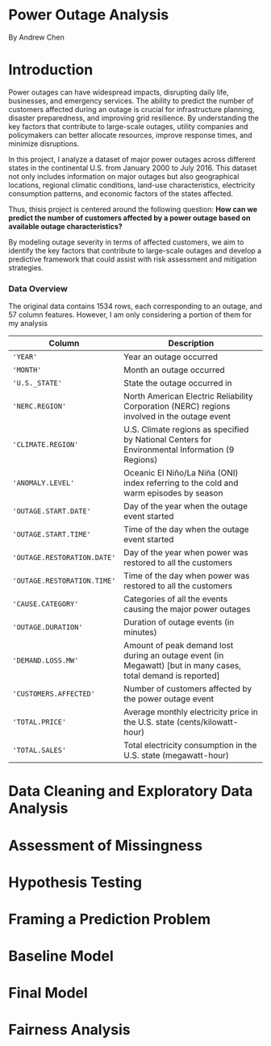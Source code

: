 # Power Outage Analysis
By Andrew Chen

# Introduction

Power outages can have widespread impacts, disrupting daily life, businesses, and emergency services. The ability to predict the number of customers affected during an outage is crucial for infrastructure planning, disaster preparedness, and improving grid resilience. By understanding the key factors that contribute to large-scale outages, utility companies and policymakers can better allocate resources, improve response times, and minimize disruptions.

In this project, I analyze a dataset of major power outages across different states in the continental U.S. from January 2000 to July 2016. This dataset not only includes information on major outages but also geographical locations, regional climatic conditions, land-use characteristics, electricity consumption patterns, and economic factors of the states affected.


Thus, thisis project is centered around the following question:
**How can we predict the number of customers affected by a power outage based on available outage characteristics?**

By modeling outage severity in terms of affected customers, we aim to identify the key factors that contribute to large-scale outages and develop a predictive framework that could assist with risk assessment and mitigation strategies.

### Data Overview 
The original data contains 1534 rows, each corresponding to an outage, and 57 column features. However, I am only considering a portion of them for my analysis

| Column                     | Description |
|----------------------------|-------------|
| `'YEAR'`                   | Year an outage occurred |
| `'MONTH'`                  | Month an outage occurred |
| `'U.S._STATE'`             | State the outage occurred in |
| `'NERC.REGION'`            | North American Electric Reliability Corporation (NERC) regions involved in the outage event |
| `'CLIMATE.REGION'`         | U.S. Climate regions as specified by National Centers for Environmental Information (9 Regions) |
| `'ANOMALY.LEVEL'`          | Oceanic El Niño/La Niña (ONI) index referring to the cold and warm episodes by season |
| `'OUTAGE.START.DATE'`      | Day of the year when the outage event started |
| `'OUTAGE.START.TIME'`      | Time of the day when the outage event started |
| `'OUTAGE.RESTORATION.DATE'` | Day of the year when power was restored to all the customers |
| `'OUTAGE.RESTORATION.TIME'` | Time of the day when power was restored to all the customers |
| `'CAUSE.CATEGORY'`         | Categories of all the events causing the major power outages |
| `'OUTAGE.DURATION'`        | Duration of outage events (in minutes) |
| `'DEMAND.LOSS.MW'`        | Amount of peak demand lost during an outage event (in Megawatt) [but in many cases, total demand is reported] |
| `'CUSTOMERS.AFFECTED'`     | Number of customers affected by the power outage event |
| `'TOTAL.PRICE'`            | Average monthly electricity price in the U.S. state (cents/kilowatt-hour) |
| `'TOTAL.SALES'`            | Total electricity consumption in the U.S. state (megawatt-hour) |


# Data Cleaning and Exploratory Data Analysis
# Assessment of Missingness
# Hypothesis Testing
# Framing a Prediction Problem
# Baseline Model
# Final Model
# Fairness Analysis